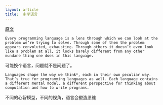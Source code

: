 ```yaml
---
layout: article
title:  多学语言
---
```


[原文](https://thorstenball.com/blog/2019/04/09/learn-more-programming-languages/)


```
Every programming language is a lens through which we can look at the problem we’re trying to solve. Through some of them the problem appears convoluted, exhausting. Through others it doesn’t even look like a problem at all, it looks barely different from any other mundane thing one does in this language.
```

可能换个语言，问题就不是问题了。


```
Languages shape the way we think*, each in their own peculiar way. That’s true for programming languages as well. Each language contains a different mental model, a different perspective for thinking about computation and how to write programs.
```

不同的心智模型，不同的视角，语言会塑造思维